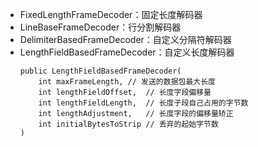 * FixedLengthFrameDecoder：固定长度解码器
* LineBaseFrameDecoder：行分割解码器
* DelimiterBasedFrameDecoder：自定义分隔符解码器
* LengthFieldBasedFrameDecoder：自定义长度解码器
    ```
    public LengthFieldBasedFrameDecoder(
        int maxFrameLength, // 发送的数据包最大长度
        int lengthFieldOffset,	// 长度字段偏移量
        int lengthFieldLength,	// 长度子段自己占用的字节数
        int lengthAdjustment, 	// 长度字段的偏移量矫正
        int initialBytesToStrip	// 丢弃的起始字节数
    )
    ```